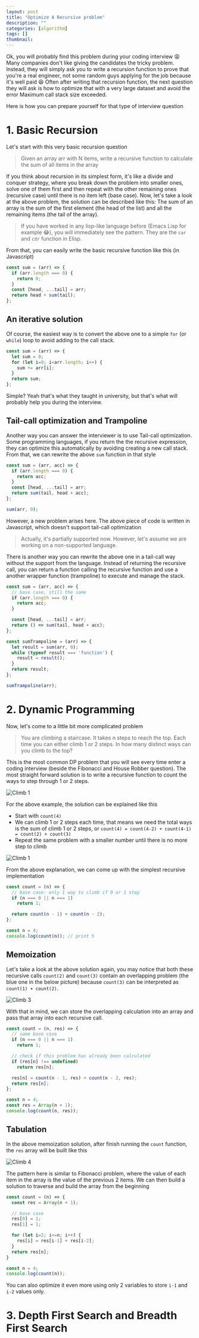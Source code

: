 ```yaml
---
layout: post
title: "Optimize A Recursive problem"
description: ""
categories: [algorithm]
tags: []
thumbnail:
---
```


Ok, you will probably find this problem during your coding interview 😩 Many companies don't like
giving the candidates the tricky problem. Instead, they will simply ask you to write a recursion
function to prove that you're a real engineer, not some random guys applying for the job because
it's well paid 😆 Often after writing that recursion function, the next question they will ask is
how to optimize that with a very large dataset and avoid the error Maximum call stack size
exceeded.

Here is how you can prepare yourself for that type of interview question

# 1. Basic Recursion

Let's start with this very basic recursion question

> Given an array arr with N items, write a recursive function to calculate the sum of all items in
> the array

If you think about recursion in its simplest form, it's like a divide and conquer strategy,
where you break down the problem into smaller ones, solve one of them first and then repeat with
the other remaining ones (recursive case) until there is no item left (base case). Now, let's take
a look at the above problem, the solution can be described like this: The sum of an array is the sum
of the first element (the head of the list) and all the remaining items (the tail of the array).

> If you have worked in any lisp-like language before (Emacs Lisp for example 😂), you will
> immediately see the pattern. They are the `car` and `cdr` function in Elisp.

From that, you can easily write the basic recursive function like this (in Javascript)

```javascript
const sum = (arr) => {
  if (arr.length === 0) {
    return 0;
  }
  const [head, ...tail] = arr;
  return head + sum(tail);
};
```

## An iterative solution

Of course, the easiest way is to convert the above one to a simple `for` (or `while`) loop to
avoid adding to the call stack.

```javascript
const sum = (arr) => {
  let sum = 0;
  for (let i=0; i<arr.length; i++) {
    sum += arr[i];
  }
  return sum;
};
```

Simple? Yeah that's what they taught in university, but that's what will probably help you during
the interview.

## Tail-call optimization and Trampoline

Another way you can answer the interviewer is to use Tail-call optimization. Some programming
languages, if you return the the recursive expression, they can optimize this automatically by
avoiding creating a new call stack. From that, we can rewrite the above `sum` function in that style

```javascript
const sum = (arr, acc) => {
  if (arr.length === 0) {
    return acc;
  }
  const [head, ...tail] = arr;
  return sum(tail, head + acc);
};

sum(arr, 0);
```

However, a new problem arises here. The above piece of code is written in Javascript, which doesn't
support tail-call optimization

> Actually, it's partially supported now. However, let's assume we are working on a non-supported
> language.

There is another way you can rewrite the above one in a tail-call way without the support from the
language. Instead of returning the recursive call, you can return a function calling the recursive
function and use a another wrapper function (trampoline) to execute and manage the stack.

```javascript
const sum = (arr, acc) => {
  // base case, still the same
  if (arr.length === 0) {
    return acc;
  }

  const [head, ...tail] = arr;
  return () => sum(tail, head + acc);
};

const sumTrampoline = (arr) => {
  let result = sum(arr, 0);
  while (typeof result === 'function') {
    result = result();
  }
  return result;
};

sumTrampoline(arr);
```

# 2. Dynamic Programming

Now, let's come to a little bit more complicated problem

> You are climbing a staircase. It takes n steps to reach the top.
> Each time you can either climb 1 or 2 steps. In how many distinct ways can you climb to the top?

This is the most common DP problem that you will see every time enter a coding interview (beside the
Fibonacci and House Robber question). The most straight forward solution is to write a recursive
function to count the ways to step through 1 or 2 steps.

![Climb 1](/files/2024-09-16-optimize-a-recursive-problem/climb1.png)

For the above example, the solution can be explained like this
- Start with `count(4)`
- We can climb 1 or 2 steps each time, that means we need the total ways is the sum of climb 1 or 2
steps, or `count(4) = count(4-2) + count(4-1) = count(2) + count(3)`
- Repeat the same problem with a smaller number until there is no more step to climb

![Climb 1](/files/2024-09-16-optimize-a-recursive-problem/climb2.png)

From the above explanation, we can come up with the simplest recursive implementation

```javascript
const count = (n) => {
  // base case: only 1 way to climb if 0 or 1 step
  if (n === 0 || n === 1)
    return 1;

  return count(n - 1) + count(n - 2);
};

const n = 4;
console.log(count(n)); // print 5
```

## Memoization

Let's take a look at the above solution again, you may notice that both these recursive calls
`count(2)` and `count(3)` contain an overlapping problem (the blue one in the below picture) because
`count(3)` can be interpreted as `count(1) + count(2)`.

![Climb 3](/files/2024-09-16-optimize-a-recursive-problem/climb3.png)

With that in mind, we can store the overlapping calculation into an array and pass that array into
each recursive call.

```javascript
const count = (n, res) => {
  // same base case
  if (n === 0 || n === 1)
    return 1;

  // check if this problem has already been calculated
  if (res[n] !== undefined)
    return res[n];

  res[n] = count(n - 1, res) + count(n - 2, res);
  return res[n];
};

const n = 4;
const res = Array(n + 1);
console.log(count(n, res));
```

## Tabulation

In the above memoization solution, after finish running the `count` function, the `res` array will
be built like this

![Climb 4](/files/2024-09-16-optimize-a-recursive-problem/climb4.png)

The pattern here is similar to Fibonacci problem, where the value of each item in the array is the
value of the previous 2 items. We can then build a solution to traverse and build the array from the
beginning

```javascript
const count = (n) => {
  const res = Array(n + 1);

  // base case
  res[0] = 1;
  res[1] = 1;

  for (let i=2; i<=n; i++) {
    res[i] = res[i-1] + res[i-2];
  }
  return res[n];
}

const n = 4;
console.log(count(n));
```

You can also optimize it even more using only 2 variables to store `i-1` and `i-2` values only.

# 3. Depth First Search and Breadth First Search
